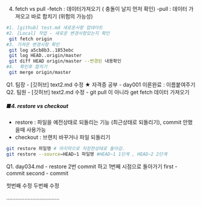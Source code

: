 4. fetch vs pull
-fetch : 데이터가져오기 ( 충돌이 날지 먼저 확인)
-pull : 데이터 가져오고 바로 합치기 (위험의 가능성)

```bash
#1. [github] test.md 새로운사항 업데이트
#2. [Local] 작업 - 새로운 변경사항있는지 확인
 git fetch origin
#3. 가져온 변경사항 확인
 git log a5cb8b3..1853ebc
 git log HEAD..origin/master
 git diff HEAD origin/master --변경된 내용확인
#4.  확인후 합치기
 git merge origin/master

```
Q1. 팀장 - [깃허브] text2.md 수정 
    ★ 자격증 공부
    - day001 이론완료 : 이름붙여주기
Q2. 팀원 - [깃허브] text2.md 수정 
    - git pull 이 아니라 get fetch 데이터 가져오기


##### ■4. restore vs checkout
- restore : 파일을 예전상태로 되돌리는 기능 (최근상태로 되돌리기), commit 안했을때 사용가능
- checkout : 브랜치 바꾸거나 파일 되돌리기


```bash
git restore 파일명 # 마지막으로 저장한상태로 돌아감.
git restore --source=HEAD~1 파일명 #HEAD~1 1단계 , HEAD~2 2단계 
```
Q1. day034.md - restore 2번 commit 하고 1번째 시점으로 돌아가기
first - commit
second - commit

첫번째 수정
두번째 수정

...................................
